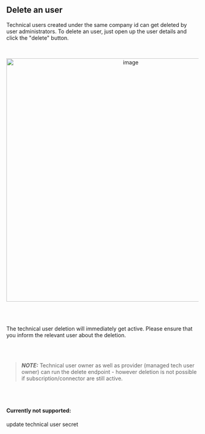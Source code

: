 ## Delete an user

Technical users created under the same company id can get deleted by user administrators.
To delete an user, just open up the user details and click the "delete" button.

<br>

<p align="center">
<img width="636" alt="image" src="https://user-images.githubusercontent.com/94133633/220774626-8400f4ed-86a0-4304-ab51-1dbec5df24b8.png">
</p>

<br>
<br>

The technical user deletion will immediately get active. Please ensure that you inform the relevant user about the deletion.

<br>
<br>

> **_NOTE:_**  Technical user owner as well as provider (managed tech user owner) can run the delete endpoint - however deletion is not possible if subscription/connector are still active.

<br>
<br>

#### Currently not supported:

update technical user secret

<br>
<br>
